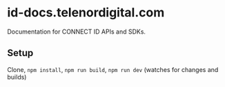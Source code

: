 # id-docs.telenordigital.com
Documentation for CONNECT ID APIs and SDKs.

## Setup
Clone, `npm install`, `npm run build`, `npm run dev` (watches for changes and builds)
